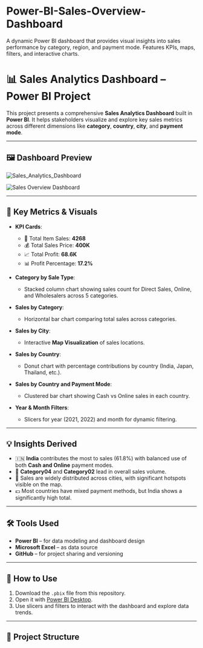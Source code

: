 # Power-BI-Sales-Overview-Dashboard
A dynamic Power BI dashboard that provides visual insights into sales performance by category, region, and payment mode. Features KPIs, maps, filters, and interactive charts.

# 📊 Sales Analytics Dashboard – Power BI Project

This project presents a comprehensive **Sales Analytics Dashboard** built in **Power BI**. It helps stakeholders visualize and explore key sales metrics across different dimensions like **category**, **country**, **city**, and **payment mode**.

---

## 🖼 Dashboard Preview

![Sales_Analytics_Dashboard](https://github.com/user-attachments/assets/f5311c73-4bee-4071-8ad1-4fdd4adc5cd8)

![Sales Overview Dashboard](24e67c50-7393-42d5-82e0-b78189eaa294.png)

---

## 📌 Key Metrics & Visuals

- **KPI Cards**:
  - 🔢 Total Item Sales: **4268**
  - 💰 Total Sales Price: **400K**
  - 📈 Total Profit: **68.6K**
  - 📊 Profit Percentage: **17.2%**

- **Category by Sale Type**:
  - Stacked column chart showing sales count for Direct Sales, Online, and Wholesalers across 5 categories.

- **Sales by Category**:
  - Horizontal bar chart comparing total sales across categories.

- **Sales by City**:
  - Interactive **Map Visualization** of sales locations.

- **Sales by Country**:
  - Donut chart with percentage contributions by country (India, Japan, Thailand, etc.).

- **Sales by Country and Payment Mode**:
  - Clustered bar chart showing Cash vs Online sales in each country.

- **Year & Month Filters**:
  - Slicers for year (2021, 2022) and month for dynamic filtering.

---

## 💡 Insights Derived

- 🇮🇳 **India** contributes the most to sales (61.8%) with balanced use of both **Cash and Online** payment modes.
- 🛒 **Category04** and **Category02** lead in overall sales volume.
- 📌 Sales are widely distributed across cities, with significant hotspots visible on the map.
- 💵 Most countries have mixed payment methods, but India shows a significantly high total.

---

## 🛠 Tools Used

- **Power BI** – for data modeling and dashboard design
- **Microsoft Excel** – as data source
- **GitHub** – for project sharing and versioning

---

## 📁 How to Use

1. Download the `.pbix` file from this repository.
2. Open it with [Power BI Desktop](https://powerbi.microsoft.com/en-us/desktop/).
3. Use slicers and filters to interact with the dashboard and explore data trends.

---

## 📎 Project Structure

